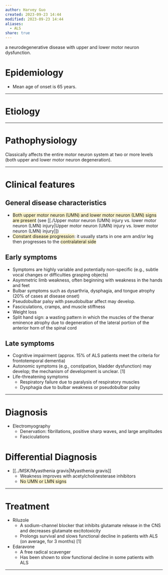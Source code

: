 ```yaml
---
author: Harvey Guo
created: 2023-09-23 14:44
modified: 2023-09-23 14:44
aliases:
  - ALS
share: true
---
```


a neurodegenerative disease with upper and lower motor neuron dysfunction.
# Epidemiology
- Mean age of onset is 65 years.

---
# Etiology


---
# Pathophysiology
Classically affects the entire motor neuron system at two or more levels (both upper and lower motor neuron degeneration).

---
# Clinical features
## General disease characteristics
- <span style="background:rgba(240, 200, 0, 0.2)">Both upper motor neuron (UMN) and lower motor neuron (LMN) signs are present</span> (see [[./Upper motor neuron (UMN) injury vs. lower motor neuron (LMN) injury|Upper motor neuron (UMN) injury vs. lower motor neuron (LMN) injury]])
- <span style="background:rgba(240, 200, 0, 0.2)">Constant disease progression</span>: it usually starts in one arm and/or leg then progresses to the <span style="background:rgba(240, 200, 0, 0.2)">contralateral side</span>
## Early symptoms
- Symptoms are highly variable and potentially non-specific (e.g., subtle vocal changes or difficulties grasping objects)
- Asymmetric limb weakness, often beginning with weakness in the hands and feet 
- Bulbar symptoms such as dysarthria, dysphagia, and tongue atrophy (20% of cases at disease onset)
- Pseudobulbar palsy with pseudobulbar affect may develop.
- Fasciculations, cramps, and muscle stiffness
- Weight loss
- Split hand sign: a wasting pattern in which the muscles of the thenar eminence atrophy due to degeneration of the lateral portion of the anterior horn of the spinal cord
## Late symptoms
- Cognitive impairment (approx. 15% of ALS patients meet the criteria for frontotemporal dementia)
- Autonomic symptoms (e.g., constipation, bladder dysfunction) may develop; the mechanism of development is unclear. [1]
- Life-threatening symptoms
	- Respiratory failure due to paralysis of respiratory muscles
	- Dysphagia due to bulbar weakness or pseudobulbar palsy

---
# Diagnosis
- Electromyography
	- Denervation: fibrillations, positive sharp waves, and large amplitudes
	- Fasciculations
# Differential Diagnosis
- [[../MSK/Myasthenia gravis|Myasthenia gravis]]
	- Weakness improves with acetylcholinesterase inhibitors
	- <span style="background:rgba(240, 200, 0, 0.2)">No UMN or LMN signs</span>

---
# Treatment
- Riluzole
	- A sodium-channel blocker that inhibits glutamate release in the CNS and decreases glutamate excitotoxicity
	- Prolongs survival and slows functional decline in patients with ALS (on average, for 3 months) [1]
- Edaravone
	- A free radical scavenger 
	- Has been shown to slow functional decline in some patients with ALS

---
